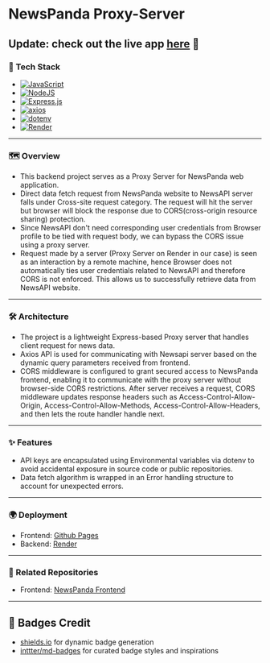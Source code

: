 # NewsPanda Proxy-Server
Update: check out the live app [here](https://priyanshu1-62.github.io/NewsPanda) 🚀
---

### 🧰 Tech Stack
- [![JavaScript](https://img.shields.io/badge/JavaScript-F7DF1E?logo=javascript&logoColor=000)](#)
- 	[![NodeJS](https://img.shields.io/badge/Node.js-6DA55F?logo=node.js&logoColor=white)](#)
- 	[![Express.js](https://img.shields.io/badge/Express.js-%23404d59.svg?logo=express&logoColor=%2361DAFB)](#)
- 	[![axios](https://img.shields.io/badge/axios-5A29E4?logo=axios&logoColor=white)](#)
-  [![dotenv](https://img.shields.io/badge/dotenv-464646?logo=dotenv&logoColor=white)](#)
-  [![Render](https://img.shields.io/badge/Render-46E3B7?logo=render&logoColor=black)](#)
---

### 🗺️ Overview
- This backend project serves as a Proxy Server for NewsPanda web application.
- Direct data fetch request from NewsPanda website to NewsAPI server falls under Cross-site request category. The request will hit the server but browser will block the response due to CORS(cross-origin resource sharing) protection.
- Since NewsAPI don't need corresponding user credentials from Browser profile to be tied with request body, we can bypass the CORS issue using a proxy server. 
- Request made by a server (Proxy Server on Render in our case) is seen as an interaction by a remote machine, hence Browser does not automatically ties user credentials related to NewsAPI and therefore CORS is not enforced. This allows us to successfully retrieve data from NewsAPI website.
---

### 🛠️ Architecture
- The project is a lightweight Express-based Proxy server that handles client request for news data.
- Axios API is used for communicating with Newsapi server based on the dynamic query parameters received from frontend.
- CORS  middleware is configured to grant secured access to NewsPanda frontend, enabling it to communicate with the proxy server without browser-side CORS restrictions. After server receives a request, CORS middleware updates response headers such as Access-Control-Allow-Origin, Access-Control-Allow-Methods, Access-Control-Allow-Headers, and then lets the route handler handle next.
---

### ✨ Features
- API keys are encapsulated using Environmental variables via dotenv to avoid accidental exposure in source code or public repositories.
- Data fetch algorithm is wrapped in an Error handling structure to account for unexpected errors.
---

### 🌍 Deployment
- Frontend: [Github Pages](https://priyanshu1-62.github.io/NewsPanda)
- Backend: [Render](https://newspanda-proxyserver.onrender.com)
---

### 📎 Related Repositories
- Frontend: [NewsPanda Frontend](https://github.com/Priyanshu1-62/NewsPanda)
---

## 📛 Badges Credit
- [shields.io](https://shields.io) for dynamic badge generation  
- [inttter/md-badges](https://github.com/inttter/md-badges) for curated badge styles and inspirations
